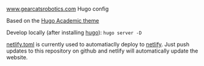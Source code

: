 www.gearcatsrobotics.com Hugo config

Based on the [Hugo Academic theme](https://github.com/gcushen/hugo-academic)

Develop locally (after installing [hugo](https://gohugo.io/)): `hugo server -D`

[netlify.toml](netlify.toml) is currently used to automatiaclly deploy to
[netlify](https://www.netlify.com/). Just push updates to this repository on
github and netlify will automatically update the website.
